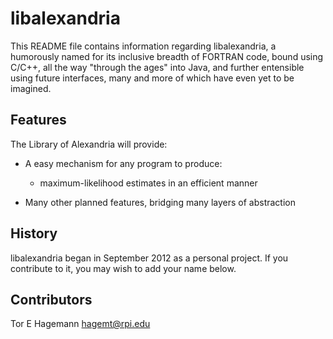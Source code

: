 libalexandria
=============

This README file contains information regarding libalexandria,
a humorously named for its inclusive breadth of FORTRAN code,
bound using C/C++, all the way "through the ages" into Java,
and further entensible using future interfaces, many and more
of which have even yet to be imagined.

Features
--------

The Library of Alexandria will provide:

* A easy mechanism for any program to produce:
     * maximum-likelihood estimates in an efficient manner

* Many other planned features, bridging many layers of abstraction

History
-------

libalexandria began in September 2012 as a personal project.
If you contribute to it, you may wish to add your name below.

Contributors
------------

Tor E Hagemann <hagemt@rpi.edu>
